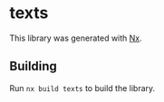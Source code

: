 # texts

This library was generated with [Nx](https://nx.dev).

## Building

Run `nx build texts` to build the library.
